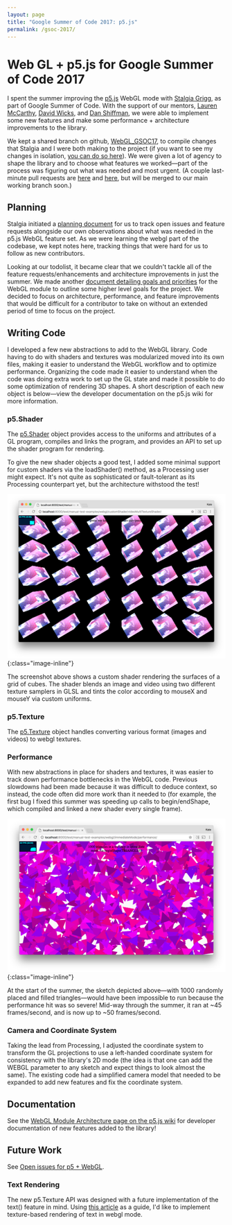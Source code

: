 ```yaml
---
layout: page
title: "Google Summer of Code 2017: p5.js"
permalink: /gsoc-2017/
---
```


# Web GL + p5.js for Google Summer of Code 2017

I spent the summer improving the [p5.js](http://p5js.org) WebGL mode with [Stalgia Grigg](https://github.com/mlarghydracept), as part of Google Summer of Code.
With the support of our mentors, [Lauren McCarthy](https://github.com/lmccart), [David Wicks](https://github.com/sansumbrella), and [Dan Shiffman](https://github.com/shiffman), we were able to implement some new features and make some performance + architecture improvements to the library.

We kept a shared branch on github, [WebGL_GSOC17](https://github.com/processing/p5.js/commits/WebGL_GSOC17), to compile changes that Stalgia and I were both making to the project (if you want to see my changes in isolation, [you can do so here](https://github.com/processing/p5.js/commits/WebGL_GSOC17?author=kjhollen)).
We were given a lot of agency to shape the library and to choose what features we worked—part of the process was figuring out what was needed and most urgent.
(A couple last-minute pull requests are [here](https://github.com/processing/p5.js/pull/2137) and [here](https://github.com/processing/p5.js/pull/2139), but will be merged to our main working branch soon.)

## Planning
Stalgia initiated a [planning document](https://docs.google.com/document/d/1yMTNsNN2QEhKY2NRNSaxsMCntMzIAuL3eR2_E9ylthc/edit?usp=sharing) for us to track open issues and feature requests alongside our own observations about what was needed in the p5.js WebGL feature set.
As we were learning the webgl part of the codebase, we kept notes here, tracking things that were hard for us to follow as new contributors.

Looking at our todolist, it became clear that we couldn't tackle all of the feature requests/enhancements and architecture improvements in just the summer.
We made another [document detailing goals and priorities](https://docs.google.com/document/d/1ZT27SS_NmVv4c7-2x9_H44xQ7UNmf1wuTpcAraHmB7c/edit?usp=sharing) for the WebGL module to outline some higher level goals for the project.
We decided to focus on architecture, performance, and feature improvements that would be difficult for a contributor to take on without an extended period of time to focus on the project.

## Writing Code
I developed a few new abstractions to add to the WebGL library.
Code having to do with shaders and textures was modularized moved into its own files, making it easier to understand the WebGL workflow and to optimize performance.
Organizing the code made it easier to understand when the code was doing extra work to set up the GL state and made it possible to do some optimization of rendering 3D shapes.
A short description of each new object is below—view the developer documentation on the p5.js wiki for more information.

### p5.Shader
The [p5.Shader](https://github.com/processing/p5.js/blob/WebGL_GSOC17/src/webgl/p5.Shader.js) object provides access to the uniforms and attributes of a GL program, compiles and links the program, and provides an API to set up the shader program for rendering.

To give the new shader objects a good test, I added some minimal support for custom shaders via the loadShader() method, as a Processing user might expect.
It's not quite as sophisticated or fault-tolerant as its Processing counterpart yet, but the architecture withstood the test!

![Screenshot of sketch running in the browser with a grid of cubes. The surface of each cube is rendered with a custom shader that blends an image (depicting the u,v texture grid) with a playing video (depicting hand gestures), and tinted blue/pink according the user's mouseX and mouseY position.](/images/p5js-custom-shader.png){:class="image-inline"}

The screenshot above shows a custom shader rendering the surfaces of a grid of cubes. The shader blends an image and video using two different texture samplers in GLSL and tints the color according to mouseX and mouseY via custom uniforms.

### p5.Texture
The [p5.Texture](https://github.com/processing/p5.js/blob/WebGL_GSOC17/src/webgl/p5.Texture.js) object handles converting various format (images and videos) to webgl textures.

### Performance
With new abstractions in place for shaders and textures, it was easier to track down performance bottlenecks in the WebGL code.
Previous slowdowns had been made because it was difficult to deduce context, so instead, the code often did more work than it needed to (for example, the first bug I fixed this summer was speeding up calls to begin/endShape, which compiled and linked a new shader every single frame).

![Screenshot of sketch running at 50 frames per second while drawing 1000 randomly placed and filled triangles.](/images/p5js-triangles.png){:class="image-inline"}

At the start of the summer, the sketch depicted above—with 1000 randomly placed and filled triangles—would have been impossible to run because the performance hit was so severe! Mid-way through the summer, it ran at ~45 frames/second, and is now up to ~50 frames/second.

### Camera and Coordinate System
Taking the lead from Processing, I adjusted the coordinate system to transform the GL projections to use a left-handed coordinate system for consistency with the library's 2D mode (the idea is that one can add the WEBGL parameter to any sketch and expect things to look almost the same).
The existing code had a simplified camera model that needed to be expanded to add new features and fix the coordinate system.

## Documentation
See the [WebGL Module Architecture page on the p5.js wiki](https://github.com/processing/p5.js/wiki/WebGL-Module-Architecture) for developer documentation of new features added to the library!

## Future Work

See [Open issues for p5 + WebGL](https://github.com/processing/p5.js/issues?q=is%3Aissue+is%3Aopen+label%3Aarea%3Awebgl).

### Text Rendering
The new p5.Texture API was designed with a future implementation of the text() feature in mind.
Using [this article](https://www.eventbrite.com/engineering/its-2015-and-drawing-text-is-still-hard-webgl-threejs/) as a guide, I'd like to implement texture-based rendering of text in webgl mode.

